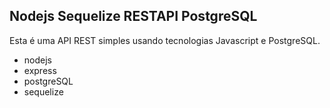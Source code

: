 ## Nodejs Sequelize RESTAPI PostgreSQL

Esta é uma API REST simples usando tecnologias Javascript e PostgreSQL.

- nodejs
- express
- postgreSQL
- sequelize